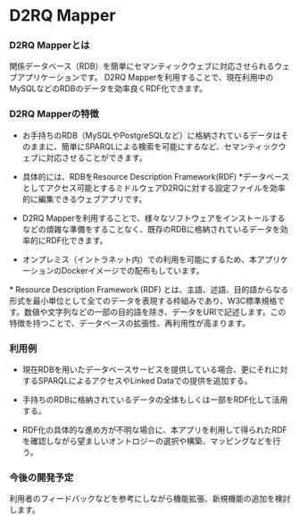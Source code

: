 # D2RQ Mapper
### D2RQ Mapperとは
関係データベース（RDB）を簡単にセマンティックウェブに対応させられるウェブアプリケーションです。
D2RQ Mapperを利用することで、現在利用中のMySQLなどのRDBのデータを効率良くRDF化できます。

### D2RQ Mapperの特徴

* お手持ちのRDB（MySQLやPostgreSQLなど）に格納されているデータはそのままに、簡単にSPARQLによる検索を可能にするなど、セマンティックウェブに対応させることができます。

* 具体的には、RDBをResource Description Framework(RDF) *データベースとしてアクセス可能とするミドルウェアD2RQに対する設定ファイルを効率的に編集できるウェブアプリです。

* D2RQ Mapperを利用することで、様々なソフトウェアをインストールするなどの煩雑な準備をすることなく、既存のRDBに格納されているデータを効率的にRDF化できます。

* オンプレミス（イントラネット内）での利用を可能にするため、本アプリケーションのDockerイメージでの配布もしています。

\* Resource Description Framework (RDF) とは、主語、述語、目的語からなる形式を最小単位として全てのデータを表現する枠組みであり、W3C標準規格です。数値や文字列などの一部の目的語を除き、データをURIで記述します。この特徴を持つことで、データベースの拡張性、再利用性が高まります。

### 利用例

* 現在RDBを用いたデータベースサービスを提供している場合、更にそれに対するSPARQLによるアクセスやLinked Dataでの提供を追加する。

* 手持ちのRDBに格納されているデータの全体もしくは一部をRDF化して活用する。

* RDF化の具体的な進め方が不明な場合に、本アプリを利用して得られたRDFを確認しながら望ましいオントロジーの選択や構築、マッピングなどを行う。

### 今後の開発予定

利用者のフィードバックなどを参考にしながら機能拡張、新規機能の追加を検討します。
